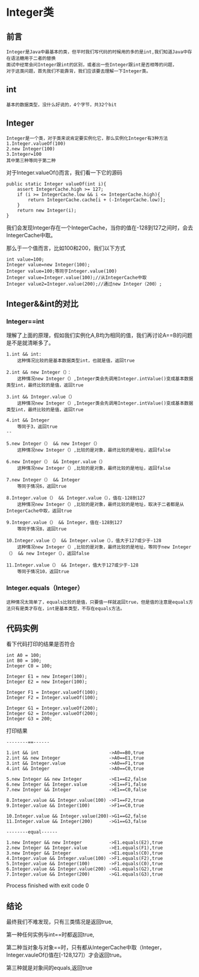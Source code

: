 # Integer类
	
## 前言
	Integer是Java中最基本的类，但平时我们写代码的时候用的多的是int,我们知道Java中存在语法糖用于二者的替换
	面试中经常会问Integer跟int的区别，或者出一些Integer跟int是否相等的问题，
	对于这类问题，首先我们不能靠背，我们应该要去理解一下Integer类。

## int
	
	基本的数据类型，没什么好说的，4个字节，共32个bit

## Integer

	Integer是一个类，对于类来说肯定要实例化它，那么实例化Integer有3种方法 
	1.Integer.valueOf(100)	
	2.new Integer(100)	
	3.Integer=100
	其中第三种等同于第二种

对于Integer.valueOf()而言，我们看一下它的源码
	
	public static Integer valueOf(int i){
	    assert IntegerCache.high >= 127;
	    if (i >= IntegerCache.low && i <= IntegerCache.high){
	        return IntegerCache.cache[i + (-IntegerCache.low)];
	    }
	    return new Integer(i);
	}

我们会发现Integer存在一个IntegerCache，当你的值在-128到127之间时，会去IntegerCache中取。
	
那么于一个值而言，比如100和200，我们以下方式
	
	int value=100;
	Integer value=new Integer(100);
	Integer value=100;等同于Integer.value(100)
	Integer value=Integer.value(100);//从IntegerCache中取
	Integer value2=Integer.value(200);//通过new Integer（200）;

## Integer&&int的对比

### Integer==int

理解了上面的原理，假如我们实例化A,B均为相同的值，我们再讨论A==B的问题是不是就清晰多了。

	1.int && int:
		这种情况比较的是基本数据类型int，也就是值，返回true
		
	2.int && new Integer（）：
		这种情况new Integer（）,Integer类会先调用Integer.intValue()变成基本数据类型int，最终比较的是值，返回true

	3.int && Integer.value（）
		这种情况new Integer（）,Integer类会先调用Integer.intValue()变成基本数据类型int，最终比较的是值，返回true

	4.int && Integer
		等同于3，返回true
	--
	
	5.new Integer（） && new Integer（）
		这种情况new Integer（）,比较的是对象，最终比较的是地址，返回false
	
	6.new Integer（） && Integer.value（）
		这种情况new Integer（）,比较的是对象，最终比较的是地址，返回false
	
	7.new Integer（） && Integer
		等同于情况6，返回true

	8.Integer.value（） && Integer.value（），值在-128到127
		这种情况new Integer（）,比较的是对象，最终比较的是地址，取决于二者都是从IntegerCache中取，返回true

	9.Integer.value（） && Integer，值在-128到127
		等同于情况8，返回true

	10.Integer.value（） && Integer.value（），值大于127或少于-128
		这种情况new Integer（）,比较的是对象，最终比较的是地址，等同于new Integer（） && new Integer（），返回false

	11.Integer.value（） && Integer，值大于127或少于-128
		等同于情况10，返回true

### Integer.equals（Integer） 

	这种情况太简单了，equals比较的是值，只要值一样就返回true，但是值的注意是equals方法只有是类才存在，int是基本类型，不存在equals方法。
 
## 代码实例

看下代码打印的结果是否符合
	
	int A0 = 100;
	int B0 = 100;
	Integer C0 = 100;
	
	Integer E1 = new Integer(100);
	Integer E2 = new Integer(100);
	
	Integer F1 = Integer.valueOf(100);
	Integer F2 = Integer.valueOf(100);
	
	Integer G1 = Integer.valueOf(200);
	Integer G2 = Integer.valueOf(200);
	Integer G3 = 200;

打印结果
	
	--------==------
	
	1.int && int                          ->A0==B0,true
	2.int && new Integer                  ->A0==E1,true
	3.int && Integer.value                ->A0==F1,true
	4.int && Integer                      ->A0==C0,true

	5.new Integer && new Integer          ->E1==E2,false
	6.new Integer && Integer.value        ->E1==F1,false
	7.new Integer && Integer              ->E1==C0,false

	8.Integer.value && Integer.value(100) ->F1==F2,true
	9.Integer.value && Integer(100)       ->F1==C0,true

	10.Integer.value && Integer.value(200)->G1==G2,false
	11.Integer.value && Integer(200)      ->G1==G3,false

	--------equal------

	1.new Integer && new Integer          ->E1.equals(E2),true
	2.new Integer && Integer.value        ->E1.equals(F1),true
	3.new Integer && Integer              ->E1.equals(C0),true
	4.Integer.value && Integer.value(100) ->F1.equals(F2),true
	5.Integer.value && Integer(100)       ->F1.equals(C0),true
	6.Integer.value && Integer.value(200) ->G1.equals(G2),true
	7.Integer.value && Integer(200)       ->G1.equals(G3),true

Process finished with exit code 0

## 结论

最终我们不难发现，只有三类情况是返回true,

第一种任何实例与int==时都返回true,

第二种当对象与对象==时，只有都从IntegerCache中取（Integer，Integer.vauleOf()值在[-128,127]）才会返回true。

第三种就是对象间的equals,返回true
